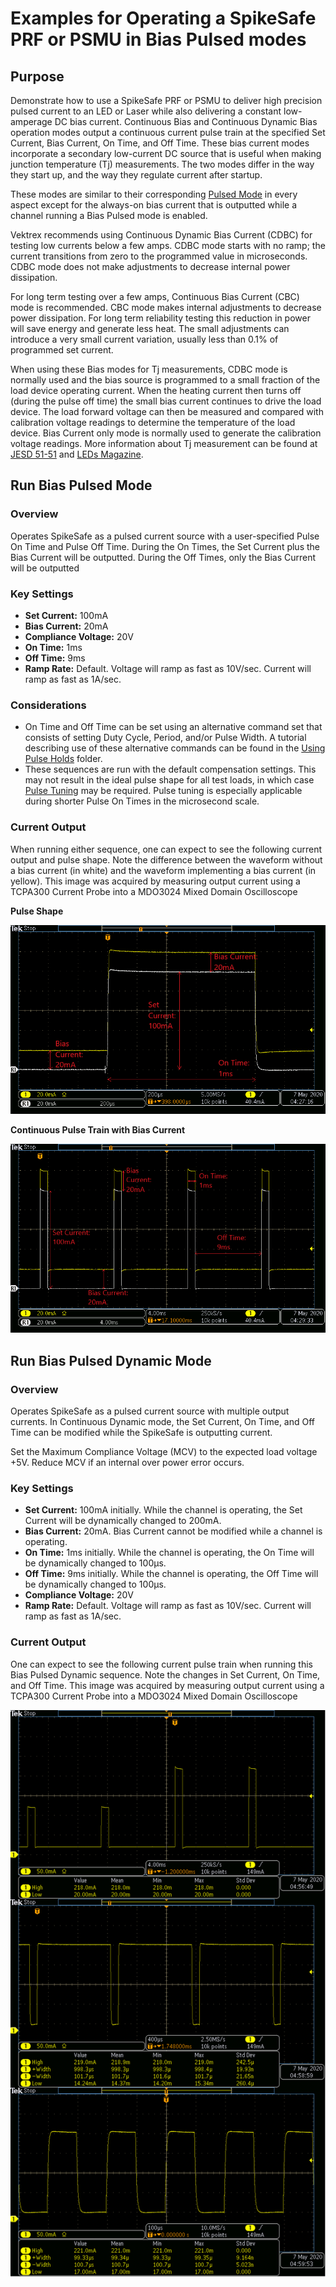 # Examples for Operating a SpikeSafe PRF or PSMU in Bias Pulsed modes

## **Purpose**
Demonstrate how to use a SpikeSafe PRF or PSMU to deliver high precision pulsed current to an LED or Laser while also delivering a constant low-amperage DC bias current. Continuous Bias and Continuous Dynamic Bias operation modes output a continuous current pulse train at the specified Set Current, Bias Current, On Time, and Off Time. These bias current modes incorporate a secondary low-current DC source that is useful when making junction temperature (Tj) measurements. The two modes differ in the way they start up, and the way they regulate current after startup.

These modes are similar to their corresponding [Pulsed Mode](../RunPulsed) in every aspect except for the always-on bias current that is outputted while a channel running a Bias Pulsed mode is enabled.

Vektrex recommends using Continuous Dynamic Bias Current (CDBC) for testing low currents below a few amps.  CDBC mode starts with no ramp; the current transitions from zero to the programmed value in microseconds. CDBC mode does not make adjustments to decrease internal power dissipation.

For long term testing over a few amps, Continuous Bias Current (CBC) mode is recommended. CBC mode makes internal adjustments to decrease power dissipation. For long term reliability testing this reduction in power will save energy and generate less heat. The small adjustments can introduce a very small current variation, usually less than 0.1% of programmed set current.

 When using these Bias modes for Tj measurements, CDBC mode is normally used and the bias source is programmed to a small fraction of the load device operating current. When the heating current then turns off (during the pulse off time) the small bias current continues to drive the load device. The load forward voltage can then be measured and compared with calibration voltage readings to determine the temperature of the load device. Bias Current only mode is normally used to generate the calibration voltage readings. More information about Tj measurement can be found at [JESD 51-51](https://www.jedec.org/sites/default/files/docs/JESD51-51.pdf) and [LEDs Magazine](https://www.ledsmagazine.com/manufacturing-services-testing/article/14173251/jedec-technique-simplifies-led-junction-temperature-measurement). 

## **Run Bias Pulsed Mode**

### Overview 
Operates SpikeSafe as a pulsed current source with a user-specified Pulse On Time and Pulse Off Time. During the On Times, the Set Current plus the Bias Current will be outputted. During the Off Times, only the Bias Current will be outputted

### Key Settings 
- **Set Current:** 100mA
- **Bias Current:** 20mA
- **Compliance Voltage:** 20V
- **On Time:** 1ms
- **Off Time:** 9ms
- **Ramp Rate:** Default. Voltage will ramp as fast as 10V/sec. Current will ramp as fast as 1A/sec.

### Considerations
- On Time and Off Time can be set using an alternative command set that consists of setting Duty Cycle, Period, and/or Pulse Width. A tutorial describing use of these alternative commands can be found in the [Using Pulse Holds](../../ApplicationSpecificExamples/UsingPulseHolds) folder.
- These sequences are run with the default compensation settings. This may not result in the ideal pulse shape for all test loads, in which case [Pulse Tuning](../../ApplicationSpecificExamples/PulseTuning) may be required. Pulse tuning is especially applicable during shorter Pulse On Times in the microsecond scale.

### Current Output
When running either sequence, one can expect to see the following current output and pulse shape. Note the difference between the waveform without a bias current (in white) and the waveform implementing a bias current (in yellow). This image was acquired by measuring output current using a TCPA300 Current Probe into a MDO3024 Mixed Domain Oscilloscope

**Pulse Shape**

![](continuous_bias_pulse_shape.png)

**Continuous Pulse Train with Bias Current**

![](continuous_bias_pulse_train.png)


## **Run Bias Pulsed Dynamic Mode**

### Overview
Operates SpikeSafe as a pulsed current source with multiple output currents. In Continuous Dynamic mode, the Set Current, On Time, and Off Time can be modified while the SpikeSafe is outputting current.  

Set the Maximum Compliance Voltage (MCV) to the expected load voltage +5V. Reduce MCV if an internal over power error occurs. 

### Key Settings
- **Set Current:** 100mA initially. While the channel is operating, the Set Current will be dynamically changed to 200mA.
- **Bias Current:** 20mA. Bias Current cannot be modified while a channel is operating.
- **On Time:** 1ms initially. While the channel is operating, the On Time will be dynamically changed to 100µs.
- **Off Time:** 9ms initially. While the channel is operating, the Off Time will be dynamically changed to 100µs.
- **Compliance Voltage:** 20V
- **Ramp Rate:** Default. Voltage will ramp as fast as 10V/sec. Current will ramp as fast as 1A/sec.

### Current Output
One can expect to see the following current pulse train when running this Bias Pulsed Dynamic sequence. Note the changes in Set Current, On Time, and Off Time. This image was acquired by measuring output current using a TCPA300 Current Probe into a MDO3024 Mixed Domain Oscilloscope

![](pulsed_dynamic_adjustments.png)
